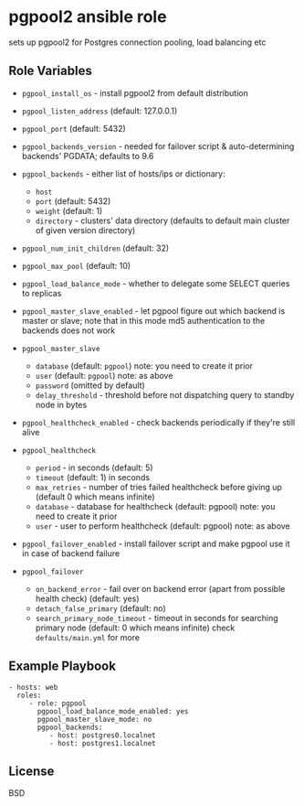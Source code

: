 pgpool2 ansible role
====================

sets up pgpool2 for Postgres connection pooling, load balancing etc


Role Variables
--------------

- `pgpool_install_os` - install pgpool2 from default distribution

- `pgpool_listen_address` (default: 127.0.0.1)
- `pgpool_port` (default: 5432)
- `pgpool_backends_version` - needed for failover script & auto-determining
  backends' PGDATA; defaults to 9.6
- `pgpool_backends` - either list of hosts/ips or dictionary:
    - `host`
    - `port` (default: 5432)
    - `weight` (default: 1)
    - `directory` - clusters' data directory (defaults to default main cluster of given version directory)
- `pgpool_num_init_children` (default: 32)
- `pgpool_max_pool` (default: 10)
- `pgpool_load_balance_mode` - whether to delegate some SELECT queries to replicas
- `pgpool_master_slave_enabled` - let pgpool figure out which backend is master or slave;
  note that in this mode md5 authentication to the backends does not work
- `pgpool_master_slave`
    - `database` (default: `pgpool`) note: you need to create it prior
    - `user` (default: `pgpool`) note: as above
    - `password` (omitted by default)
    - `delay_threshold` - threshold before not dispatching query to standby node in bytes
- `pgpool_healthcheck_enabled` - check backends periodically if they're still alive
- `pgpool_healthcheck`
    - `period` - in seconds (default: 5)
    - `timeout` (default: 1) in seconds
    - `max_retries` - number of tries failed healthcheck before giving up (default 0 which means infinite)
    - `database` - database for healthcheck (default: pgpool) note: you need to create it prior
    - `user` - user to perform healthcheck (default: pgpool) note: as above 
- `pgpool_failover_enabled` - install failover script and make pgpool use it in case of backend failure   
- `pgpool_failover`
    - `on_backend_error` - fail over on backend error (apart from possible health check) (default: yes)
    - `detach_false_primary` (default: no)
    - `search_primary_node_timeout` - timeout in seconds for searching primary node (default: 0 which means infinite) 
check `defaults/main.yml` for more

Example Playbook
----------------

    - hosts: web
      roles:
         - role: pgpool
           pgpool_load_balance_mode_enabled: yes
           pgpool_master_slave_mode: no
           pgpool_backends:
              - host: postgres0.localnet
              - host: postgres1.localnet


License
-------

BSD
